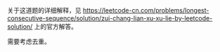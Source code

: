 关于这道题的详细解释，见 https://leetcode-cn.com/problems/longest-consecutive-sequence/solution/zui-chang-lian-xu-xu-lie-by-leetcode-solution/ 上的官方解答。



需要考虑去重。